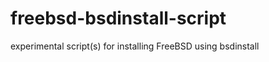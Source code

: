 freebsd-bsdinstall-script
=========================

experimental script(s) for installing FreeBSD using bsdinstall
